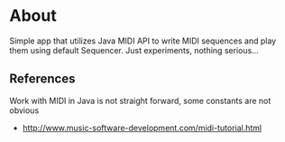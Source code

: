 # About 
Simple app that utilizes Java MIDI API to write MIDI sequences and play them using default Sequencer.
Just experiments, nothing serious...

## References
Work with MIDI in Java is not straight forward, some constants are not obvious
* http://www.music-software-development.com/midi-tutorial.html
